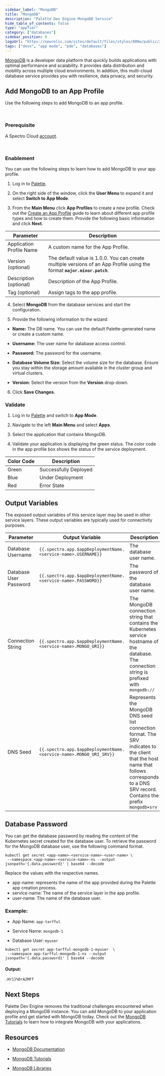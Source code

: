 ```yaml
---
sidebar_label: "MongoDB"
title: "MongoDB"
description: "Palette Dev Engine MongoDB Service"
hide_table_of_contents: false
type: "appTier"
category: ["databases"]
sidebar_position: 0
logoUrl: "https://newrelic.com/sites/default/files/styles/800w/public/2021-10/mongo_logo.jpg?itok=Z1PabBZB"
tags: ["devx", "app mode", "pde", "databases"]
---
```


[MongoDB](https://www.mongodb.com/) is a developer data platform that quickly builds applications with optimal performance and scalability. It provides data distribution and mobility across multiple cloud environments. In addition, this multi-cloud database service provides you with resilience, data privacy, and security.

## Add MongoDB to an App Profile

Use the following steps to add MongoDB to an app profile.

<br />

### Prerequisite

A Spectro Cloud [account](https://www.spectrocloud.com/get-started/).

<br />

### Enablement

You can use the following steps to learn how to add MongoDB to your app profile.

1. Log in to [Palette](https://console.spectrocloud.com).

2. On the right side of the window, click the **User Menu** to expand it and select **Switch to App Mode**.

3. From the **Main Menu** click **App Profiles** to create a new profile. Check out the [Create an App Profile](../../../profiles/app-profiles/create-app-profiles/create-app-profiles.md) guide to learn about different app profile types and how to create them. Provide the following basic information and click **Next**.

| **Parameter**            | **Description**                                                                                                          |
| ------------------------ | ------------------------------------------------------------------------------------------------------------------------ |
| Application Profile Name | A custom name for the App Profile.                                                                                       |
| Version (optional)       | The default value is 1.0.0. You can create multiple versions of an App Profile using the format **`major.minor.patch`**. |
| Description (optional)   | Description of the App Profile.                                                                                          |
| Tag (optional)           | Assign tags to the app profile.                                                                                          |

4. Select **MongoDB** from the database services and start the configuration.

5. Provide the following information to the wizard:

- **Name:** The DB name. You can use the default Palette-generated name or create a custom name.
- **Username:** The user name for database access control.
- **Password:** The password for the username.
- **Database Volume Size:** Select the volume size for the database. Ensure you stay within the storage amount available in the cluster group and virtual clusters.

- **Version:** Select the version from the **Version** drop-down.

6. Click **Save Changes**.

### Validate

1. Log in to [Palette](https://console.spectrocloud.com) and switch to **App Mode**.

2. Navigate to the left **Main Menu** and select **Apps**.

3. Select the application that contains MongoDB.

4. Validate your application is displaying the green status. The color code in the app profile box shows the status of the service deployment.

| **Color Code** | **Description**       |
| -------------- | --------------------- |
| Green          | Successfully Deployed |
| Blue           | Under Deployment      |
| Red            | Error State           |

## Output Variables

The exposed output variables of this service layer may be used in other service layers. These output variables are typically used for connectivity purposes.

| Parameter              | Output Variable                                                    | Description                                                                                                                                                                                |
| ---------------------- | ------------------------------------------------------------------ | ------------------------------------------------------------------------------------------------------------------------------------------------------------------------------------------ |
| Database Username      | `{{.spectro.app.$appDeploymentName.<service-name>.USERNAME}}`      | The database user name.                                                                                                                                                                    |
| Database User Password | `{{.spectro.app.$appDeploymentName.<service-name>.PASSWORD}}`      | The password of the database user name.                                                                                                                                                    |
| Connection String      | `{{.spectro.app.$appDeploymentName.<service-name>.MONGO_URI}}`     | The MongoDB connection string that contains the Kubernetes service hostname of the database. The connection string is prefixed with `mongodb://`                                           |
| DNS Seed               | `{{.spectro.app.$appDeploymentName.<service-name>.MONGO_URI_SRV}}` | Represents the MongoDB DNS seed list connection format. The SRV indicates to the client that the host name that follows corresponds to a DNS SRV record. Contains the prefix `mongodb+srv` |

## Database Password

You can get the database password by reading the content of the Kubernetes secret created for the database user. To retrieve the password for the MongoDB database user, use the following command format.

```shell
kubectl get secret <app-name>-<service-name>-<user-name> \
 --namespace <app-name>-<service-name>-ns --output jsonpath='{.data.password}' | base64 --decode
```

Replace the values with the respective names.

- app-name: represents the name of the app provided during the Palette app creation process.
- service-name: The name of the service layer in the app profile.
- user-name: The name of the database user.

### Example:

- App Name: `app-tarfful`

- Service Name: `mongodb-1`

- Database User: `myuser`

```shell
kubectl get secret app-tarfful-mongodb-1-myuser  \
 --namespace app-tarfful-mongodb-1-ns --output jsonpath='{.data.password}' | base64 --decode
```

#### Output:

```shell hideClipboard
.Hr1}%DrA2MFf
```

## Next Steps

Palette Dev Engine removes the traditional challenges encountered when deploying a MongoDB instance. You can add MongoDB to your application profile and get started with MongoDB today. Check out the [MongoDB Tutorials](https://www.mongodb.com/docs/manual/tutorial/) to learn how to integrate MongoDB with your applications.

## Resources

- [MongoDB Documentation](https://www.mongodb.com/docs/)

- [MongoDB Tutorials](https://www.mongodb.com/docs/manual/tutorial/)

- [MongoDB Libraries](https://www.mongodb.com/docs/drivers/)
